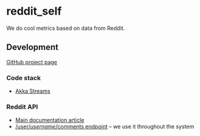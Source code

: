 # reddit_self

We do cool metrics based on data from Reddit.

## Development

[GitHub project page](https://github.com/umfun/reddit_self)

### Code stack
* [Akka Streams](http://doc.akka.io/docs/akka-stream-and-http-experimental/1.0/scala.html)

### Reddit API
* [Main documentation article](https://www.reddit.com/dev/api)
* [/user/_username_/comments endpoint](https://www.reddit.com/dev/api#GET_user_{username}_comments) – we use it throughout the system

